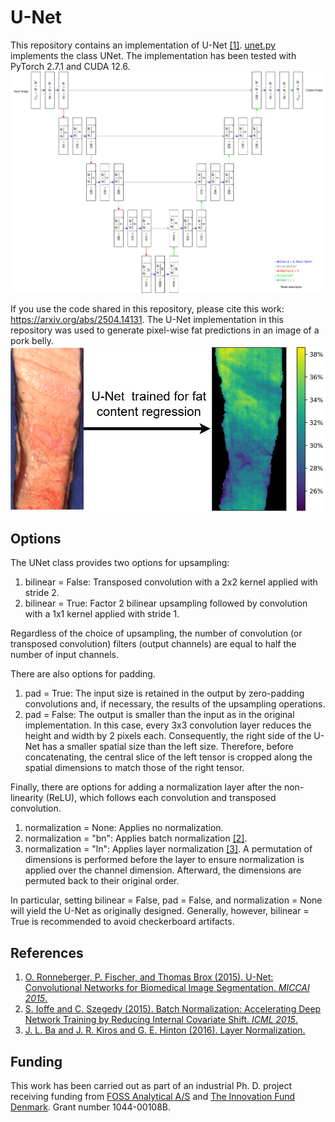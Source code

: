 # U-Net
This repository contains an implementation of U-Net [[1]](#references). [unet.py](https://github.com/sm00thix/unet/blob/main/unet.py) implements the class UNet. The implementation has been tested with PyTorch 2.7.1 and CUDA 12.6.
![](./assets/unet_diagram.png)


If you use the code shared in this repository, please cite this work: https://arxiv.org/abs/2504.14131. The U-Net implementation in this repository was used to generate pixel-wise fat predictions in an image of a pork belly.
![](./assets/unet_flow.png)

## Options
The UNet class provides two options for upsampling:
1. bilinear = False: Transposed convolution with a 2x2 kernel applied with stride 2.
2. bilinear = True: Factor 2 bilinear upsampling followed by convolution with a 1x1 kernel applied with stride 1.

Regardless of the choice of upsampling, the number of convolution (or transposed convolution) filters (output channels) are equal to half the number of input channels.

There are also options for padding.
1. pad = True: The input size is retained in the output by zero-padding convolutions and, if necessary, the results of the upsampling operations.
2. pad = False: The output is smaller than the input as in the original implementation. In this case, every 3x3 convolution layer reduces the height and width by 2 pixels each. Consequently, the right side of the U-Net has a smaller spatial size than the left size. Therefore, before concatenating, the central slice of the left tensor is cropped along the spatial dimensions to match those of the right tensor.

Finally, there are options for adding a normalization layer after the non-linearity (ReLU), which follows each convolution and transposed convolution.
1. normalization = None: Applies no normalization.
2. normalization = "bn": Applies batch normalization [[2]](#references).
3. normalization = "ln": Applies layer normalization [[3]](#references). A permutation of dimensions is performed before the layer to ensure normalization is applied over the channel dimension. Afterward, the dimensions are permuted back to their original order.

In particular, setting bilinear = False, pad = False, and normalization = None will yield the U-Net as originally designed. Generally, however, bilinear = True is recommended to avoid checkerboard artifacts.

## References

1. [O. Ronneberger, P. Fischer, and Thomas Brox (2015). U-Net: Convolutional Networks for Biomedical Image Segmentation. *MICCAI 2015*.](https://arxiv.org/abs/1505.04597)
2. [S. Ioffe and C. Szegedy (2015). Batch Normalization: Accelerating Deep Network Training by Reducing Internal Covariate Shift. *ICML 2015*.](https://arxiv.org/abs/1502.03167)
3. [J. L. Ba and J. R. Kiros and G. E. Hinton (2016). Layer Normalization.](https://arxiv.org/abs/1607.06450)

## Funding
This work has been carried out as part of an industrial Ph. D. project receiving funding from [FOSS Analytical A/S](https://www.fossanalytics.com/) and [The Innovation Fund Denmark](https://innovationsfonden.dk/en). Grant number 1044-00108B.